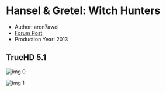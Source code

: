 # Hansel & Gretel: Witch Hunters

* Author: aron7awol
* [Forum Post](https://www.avsforum.com/threads/bass-eq-for-filtered-movies.2995212/post-56921006)
* Production Year: 2013

## TrueHD 5.1

![img 0](https://i.imgur.com/BsDWkWK.jpg)

![img 1](https://i.imgur.com/KUCeTiw.jpg)

